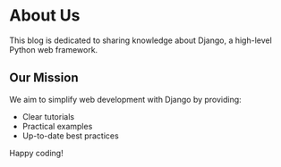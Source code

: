 # About Us

This blog is dedicated to sharing knowledge about Django, a high-level Python web framework.

## Our Mission
We aim to simplify web development with Django by providing:
- Clear tutorials
- Practical examples
- Up-to-date best practices

Happy coding!
